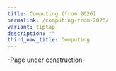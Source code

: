 ```yaml
---
title: Computing (from 2026)
permalink: /computing-from-2026/
variant: tiptap
description: ""
third_nav_title: Computing
---
```

<p>-Page under construction-</p>
